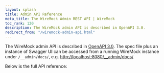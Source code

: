 ```yaml
---
layout: splash
title: Admin API Reference
meta_title: The WireMock Admin REST API | WireMock
toc_rank: 120
description: The WireMock admin API is described in OpenAPI 3.0.
redirect_from: "/wiremock-admin-api.html"
---
```


The WireMock admin API is described in [OpenAPI 3.0](https://github.com/OAI/OpenAPI-Specification/blob/master/versions/3.0.0.md). The spec file plus an instance of Swagger UI can be accessed from a running WireMock instance under `/__admin/docs/`, e.g. [http://localhost:8080/\_\_admin/docs/](http://localhost:8080/__admin/docs/)

Below is the full API reference:

<redoc hide-hostname="true" path-in-middle-panel="true" spec-url="{{ base_path }}/assets/js/wiremock-admin-api.json"></redoc>

<script src="{{ base_path }}/assets/js/redoc.standalone.js"></script>

